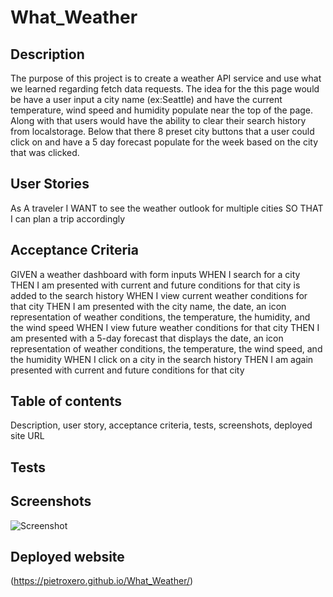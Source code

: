 # What_Weather

## Description
The purpose of this project is to create a weather API service and use what we learned regarding fetch data requests. The idea for the this page
would be have a user input a city name (ex:Seattle) and have the current temperature, wind speed and humidity populate near the top of the page.
Along with that users would have the ability to clear their search history from localstorage.
Below that there 8 preset city buttons that a user could click on and have a 5 day forecast populate for the week based on the city that was clicked.

## User Stories
As A traveler
I WANT to see the weather outlook for multiple cities
SO THAT I can plan a trip accordingly

## Acceptance Criteria
GIVEN a weather dashboard with form inputs
WHEN I search for a city
THEN I am presented with current and future conditions for that city is added to the search history
WHEN I view current weather conditions for that city
THEN I am presented with the city name, the date, an icon representation of weather conditions, the temperature, the humidity, and the wind speed
WHEN I view future weather conditions for that city
THEN I am presented with a 5-day forecast that displays the date, an icon representation of weather conditions, the temperature, the wind speed, and the humidity
WHEN I click on a city in the search history
THEN I am again presented with current and future conditions for that city

## Table of contents
Description, user story, acceptance criteria, tests, screenshots, deployed site URL
## Tests

## Screenshots
![Screenshot](./assets/images)

## Deployed website

(https://pietroxero.github.io/What_Weather/)